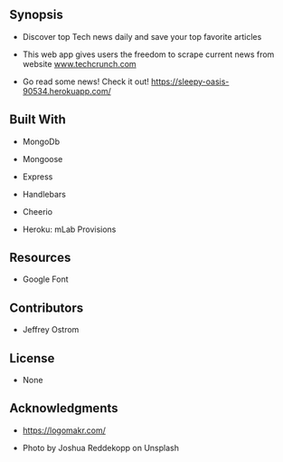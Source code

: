 Synopsis
-------------------------------------------------------------------------------------

- Discover top Tech news daily and save your top favorite articles 

- This web app gives users the freedom to scrape current news from website www.techcrunch.com

- Go read some news! Check it out! https://sleepy-oasis-90534.herokuapp.com/

Built With
-----------------------------------------------------------------------------
- MongoDb

- Mongoose

- Express 

- Handlebars 

- Cheerio

- Heroku: mLab Provisions

Resources
-----------------------------------------------------------------------------
- Google Font

Contributors
-----------------------------------------------------------------------------

- Jeffrey Ostrom

License
-----------------------------------------------------------------------------
- None

Acknowledgments
-------------------------------------------------------------------------------------
- https://logomakr.com/

- Photo by Joshua Reddekopp on Unsplash




